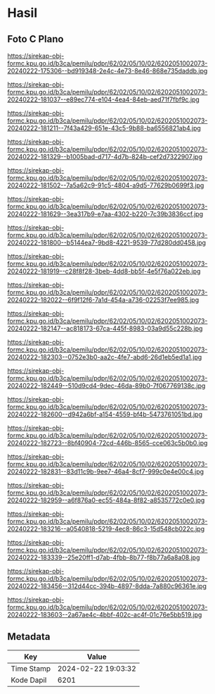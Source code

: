 # Hasil

## Foto C Plano

https://sirekap-obj-formc.kpu.go.id/b3ca/pemilu/pdpr/62/02/05/10/02/6202051002073-20240222-175306--bd919348-2e4c-4e73-8e46-868e735daddb.jpg

https://sirekap-obj-formc.kpu.go.id/b3ca/pemilu/pdpr/62/02/05/10/02/6202051002073-20240222-181037--e89ec774-e104-4ea4-84eb-aed71f7fbf9c.jpg

https://sirekap-obj-formc.kpu.go.id/b3ca/pemilu/pdpr/62/02/05/10/02/6202051002073-20240222-181211--7f43a429-651e-43c5-9b88-ba6556821ab4.jpg

https://sirekap-obj-formc.kpu.go.id/b3ca/pemilu/pdpr/62/02/05/10/02/6202051002073-20240222-181329--b1005bad-d717-4d7b-824b-cef2d7322907.jpg

https://sirekap-obj-formc.kpu.go.id/b3ca/pemilu/pdpr/62/02/05/10/02/6202051002073-20240222-181502--7a5a62c9-91c5-4804-a9d5-77629b0699f3.jpg

https://sirekap-obj-formc.kpu.go.id/b3ca/pemilu/pdpr/62/02/05/10/02/6202051002073-20240222-181629--3ea317b9-e7aa-4302-b220-7c39b3836ccf.jpg

https://sirekap-obj-formc.kpu.go.id/b3ca/pemilu/pdpr/62/02/05/10/02/6202051002073-20240222-181800--b5144ea7-9bd8-4221-9539-77d280dd0458.jpg

https://sirekap-obj-formc.kpu.go.id/b3ca/pemilu/pdpr/62/02/05/10/02/6202051002073-20240222-181919--c28f8f28-3beb-4dd8-bb5f-4e5f76a022eb.jpg

https://sirekap-obj-formc.kpu.go.id/b3ca/pemilu/pdpr/62/02/05/10/02/6202051002073-20240222-182022--6f9f12f6-7a1d-454a-a736-02253f7ee985.jpg

https://sirekap-obj-formc.kpu.go.id/b3ca/pemilu/pdpr/62/02/05/10/02/6202051002073-20240222-182147--ac818173-67ca-445f-8983-03a9d55c228b.jpg

https://sirekap-obj-formc.kpu.go.id/b3ca/pemilu/pdpr/62/02/05/10/02/6202051002073-20240222-182303--0752e3b0-aa2c-4fe7-abd6-26d1eb5ed1a1.jpg

https://sirekap-obj-formc.kpu.go.id/b3ca/pemilu/pdpr/62/02/05/10/02/6202051002073-20240222-182449--510d9cd4-9dec-46da-89b0-7f067769138c.jpg

https://sirekap-obj-formc.kpu.go.id/b3ca/pemilu/pdpr/62/02/05/10/02/6202051002073-20240222-182600--d942a6bf-a154-4559-bf4b-5473761051bd.jpg

https://sirekap-obj-formc.kpu.go.id/b3ca/pemilu/pdpr/62/02/05/10/02/6202051002073-20240222-182723--8bf40904-72cd-446b-8565-cce063c5b0b0.jpg

https://sirekap-obj-formc.kpu.go.id/b3ca/pemilu/pdpr/62/02/05/10/02/6202051002073-20240222-182831--83d11c9b-9ee7-46a4-8cf7-999c0e4e00c4.jpg

https://sirekap-obj-formc.kpu.go.id/b3ca/pemilu/pdpr/62/02/05/10/02/6202051002073-20240222-182959--a6f876a0-ec55-484a-8f82-a8535772c0e0.jpg

https://sirekap-obj-formc.kpu.go.id/b3ca/pemilu/pdpr/62/02/05/10/02/6202051002073-20240222-183216--a0540818-5219-4ec8-86c3-15d548cb022c.jpg

https://sirekap-obj-formc.kpu.go.id/b3ca/pemilu/pdpr/62/02/05/10/02/6202051002073-20240222-183339--25e20ff1-d7ab-4fbb-8b77-f8b77a6a8a08.jpg

https://sirekap-obj-formc.kpu.go.id/b3ca/pemilu/pdpr/62/02/05/10/02/6202051002073-20240222-183456--312d44cc-394b-4897-8dda-7a880c96361e.jpg

https://sirekap-obj-formc.kpu.go.id/b3ca/pemilu/pdpr/62/02/05/10/02/6202051002073-20240222-183603--2a67ae4c-4bbf-402c-ac4f-01c76e5bb519.jpg


## Metadata

| Key        | Value               |
| ---------- | ------------------- |
| Time Stamp | 2024-02-22 19:03:32 |
| Kode Dapil | 6201                |



